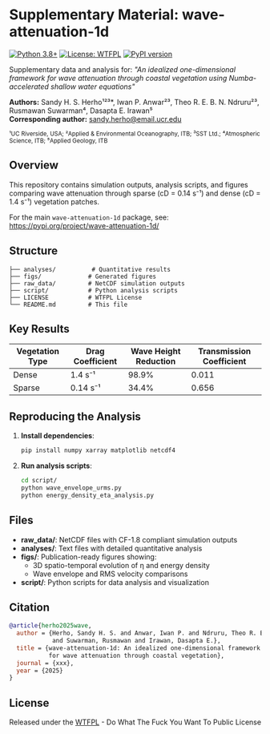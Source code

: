 # Supplementary Material: wave-attenuation-1d

[![Python 3.8+](https://img.shields.io/badge/python-3.8+-blue.svg)](https://www.python.org/downloads/)
[![License: WTFPL](https://img.shields.io/badge/License-WTFPL-brightgreen.svg)](http://www.wtfpl.net/)
[![PyPI version](https://badge.fury.io/py/wave-attenuation-1d.svg)](https://pypi.org/project/wave-attenuation-1d/)

Supplementary data and analysis for: *"An idealized one-dimensional framework for wave attenuation through coastal vegetation using Numba-accelerated shallow water equations"*

**Authors:** Sandy H. S. Herho¹²³*, Iwan P. Anwar²³, Theo R. E. B. N. Ndruru²³, Rusmawan Suwarman⁴, Dasapta E. Irawan⁵  
**Corresponding author:** sandy.herho@email.ucr.edu

<sup>¹UC Riverside, USA; ²Applied & Environmental Oceanography, ITB; ³SST Ltd.; ⁴Atmospheric Science, ITB; ⁵Applied Geology, ITB</sup>

## Overview

This repository contains simulation outputs, analysis scripts, and figures comparing wave attenuation through sparse (cD = 0.14 s⁻¹) and dense (cD = 1.4 s⁻¹) vegetation patches.

For the main `wave-attenuation-1d` package, see: https://pypi.org/project/wave-attenuation-1d/

## Structure

```
├── analyses/          # Quantitative results
├── figs/             # Generated figures  
├── raw_data/         # NetCDF simulation outputs
├── script/           # Python analysis scripts
├── LICENSE           # WTFPL License
└── README.md         # This file
```

## Key Results

| Vegetation Type | Drag Coefficient | Wave Height Reduction | Transmission Coefficient |
|----------------|------------------|----------------------|-------------------------|
| Dense          | 1.4 s⁻¹         | 98.9%                | 0.011                  |
| Sparse         | 0.14 s⁻¹        | 34.4%                | 0.656                  |

## Reproducing the Analysis

1. **Install dependencies**:
   ```bash
   pip install numpy xarray matplotlib netcdf4
   ```

2. **Run analysis scripts**:
   ```bash
   cd script/
   python wave_envelope_urms.py
   python energy_density_eta_analysis.py
   ```

## Files

- **raw_data/**: NetCDF files with CF-1.8 compliant simulation outputs
- **analyses/**: Text files with detailed quantitative analysis
- **figs/**: Publication-ready figures showing:
  - 3D spatio-temporal evolution of η and energy density
  - Wave envelope and RMS velocity comparisons
- **script/**: Python scripts for data analysis and visualization

## Citation

```bibtex
@article{herho2025wave,
  author = {Herho, Sandy H. S. and Anwar, Iwan P. and Ndruru, Theo R. E. B. N. 
            and Suwarman, Rusmawan and Irawan, Dasapta E.},
  title = {wave-attenuation-1d: An idealized one-dimensional framework 
           for wave attenuation through coastal vegetation},
  journal = {xxx},
  year = {2025}
}
```

## License

Released under the [WTFPL](LICENSE) - Do What The Fuck You Want To Public License
